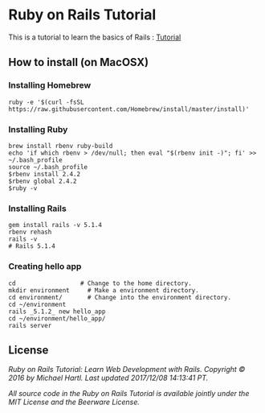 # Ruby on Rails Tutorial

This is a tutorial to learn the basics of Rails : [Tutorial](https://www.railstutorial.org/book)

## How to install (on MacOSX)


### Installing Homebrew

```
ruby -e '$(curl -fsSL https://raw.githubusercontent.com/Homebrew/install/master/install)'
```

### Installing Ruby

```
brew install rbenv ruby-build
echo 'if which rbenv > /dev/null; then eval "$(rbenv init -)"; fi' >> ~/.bash_profile
source ~/.bash_profile
$rbenv install 2.4.2
$rbenv global 2.4.2
$ruby -v
```

### Installing Rails

```
gem install rails -v 5.1.4
rbenv rehash
rails -v
# Rails 5.1.4
```

### Creating hello app

```
cd                  # Change to the home directory.
mkdir environment     # Make a environment directory.
cd environment/       # Change into the environment directory.
cd ~/environment
rails _5.1.2_ new hello_app
cd ~/environment/hello_app/
rails server
```

## License

*Ruby on Rails Tutorial: Learn Web Development with Rails. Copyright © 2016 by Michael Hartl. Last updated 2017/12/08 14:13:41 PT.*

*All source code in the Ruby on Rails Tutorial is available jointly under the MIT License and the Beerware License.*